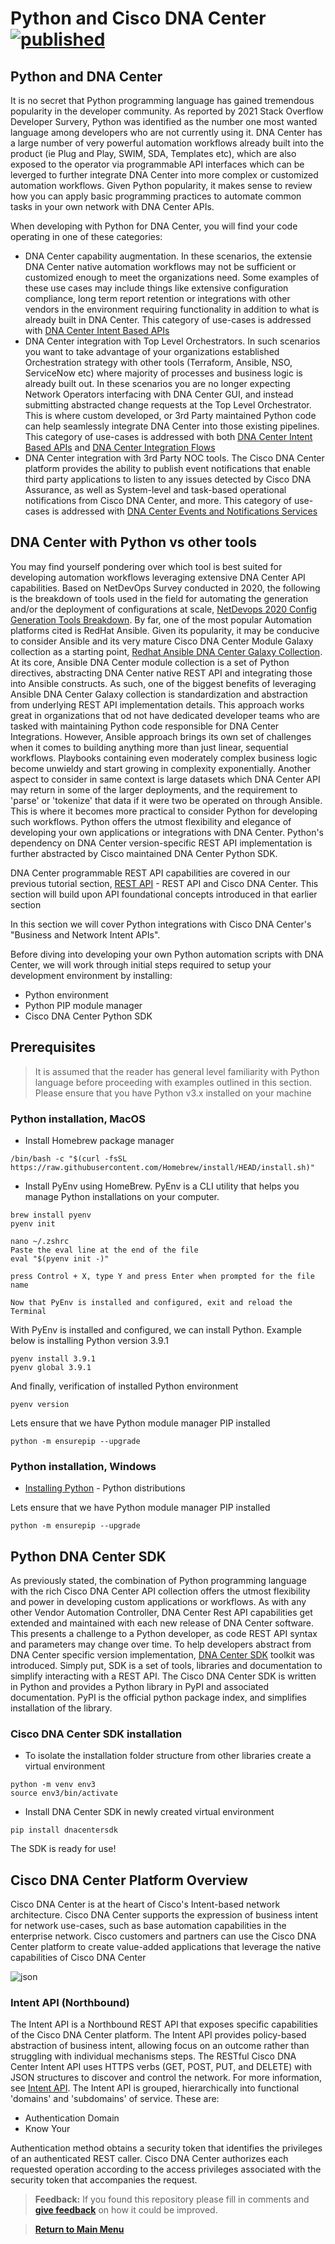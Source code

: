 # Python and Cisco DNA Center [![published](https://static.production.devnetcloud.com/codeexchange/assets/images/devnet-published.svg)](https://developer.cisco.com/codeexchange/github/repo/kebaldwi/DNAC-TEMPLATES)

## Python and DNA Center
It is no secret that Python programming language has gained tremendous popularity in the developer community. 
As reported by 2021 Stack Overflow Developer Survery, Python was identified as the number one most wanted language among developers who are not currently using it. DNA Center has a large number of very powerful automation workflows already built into the product (ie Plug and Play, SWIM, SDA, Templates etc), which are also exposed to the operator via programmable API interfaces which can be leverged to further integrate DNA Center into more complex or customized automation workflows.
Given Python popularity, it makes sense to review how you can apply basic programming practices to automate common tasks in your own network with DNA Center APIs.

When developing with Python for DNA Center, you will find your code operating in one of these categories:
- DNA Center capability augmentation. In these scenarios, the extensie DNA Center native automation workflows may not be sufficient or customized enough to meet the organizations need. Some examples of these use cases may include things like extensive configuration compliance, long term report retention or integrations with other vendors in the environment requiring functionality in addition to what is already built in DNA Center. This category of use-cases is addressed with [DNA Center Intent Based APIs](https://developer.cisco.com/dnacenter/intentapis/)
- DNA Center integration with Top Level Orchestrators. In such scenarios you want to take advantage of your organizations established Orchestration strategy with other tools (Terraform, Ansible, NSO, ServiceNow etc) where majority of processes and business logic is already built out. In these scenarios you are no longer expecting Network Operators interfacing with DNA Center GUI, and instead submitting abstracted change requests at the Top Level Orchestrator. This is where custom developed, or 3rd Party maintained Python code can help seamlessly integrate DNA Center into those existing pipelines. This category of use-cases is addressed with both [DNA Center Intent Based APIs](https://developer.cisco.com/dnacenter/intentapis/) and [DNA Center Integration Flows](https://developer.cisco.com/dnacenter/integrationapis/)
- DNA Center integration with 3rd Party NOC tools. The Cisco DNA Center platform provides the ability to publish event notifications that enable third party applications to listen to any issues detected by Cisco DNA Assurance, as well as System-level and task-based operational notifications from Cisco DNA Center, and more. This category of use-cases is addressed with [DNA Center Events and Notifications Services](https://developer.cisco.com/dnacenter/eventsandnotifications/)

## DNA Center with Python vs other tools
You may find yourself pondering over which tool is best suited for developing automation workflows leveraging extensive DNA Center API capabilities. Based on NetDevOps Survey conducted in 2020, the following is the breakdown of tools used in the field for automating the generation and/or the deployment of configurations at scale, [NetDevops 2020 Config Generation Tools Breakdown](results/2020/netdevops_survey_2020_config-gen-deploy_tool.png). By far, one of the most popular Automation platforms cited is RedHat Ansible. Given its popularity, it may be conducive to consider Ansible and its very mature Cisco DNA Center Module Galaxy collection as a starting point, [Redhat Ansible DNA Center Galaxy Collection](https://galaxy.ansible.com/cisco/dnac). At its core, Ansible DNA Center module collection is a set of Python directives, abstracting DNA Center native REST API and integrating those into Ansible constructs. As such, one of the biggest benefits of leveraging Ansible DNA Center Galaxy collection is standardization and abstraction from underlying REST API implementation details. This approach works great in organizations that od not have dedicated developer teams who are tasked with maintaining Python code responsible for DNA Center Integrations. However, Ansible approach brings its own set of challenges when it comes to building anything more than just linear, sequential workflows. Playbooks containing even moderately complex business logic become unwieldy and start growing in complexity exponentially. Another aspect to consider in same context is large datasets which DNA Center API may return in some of the larger deployments, and the requirement to 'parse' or 'tokenize' that data if it were two be operated on through Ansible. 
This is where it becomes more practical to consider Python for developing such workflows. Python offers the utmost flexibility and elegance of developing your own applications or integrations with DNA Center. Python's dependency on DNA Center version-specific REST API implementation is further abstracted by Cisco maintained DNA Center Python SDK. 

DNA Center programmable REST API capabilities are covered in our previous tutorial section, [REST API](./RestAPI.md) - REST API and Cisco DNA Center. This section will build upon API foundational concepts introduced in that earlier section

In this section we will cover Python integrations with Cisco DNA Center's "Business and Network Intent APIs".

Before diving into developing your own Python automation scripts with DNA Center, we will work through initial steps required to setup your development environment by installing:
- Python environment 
- Python PIP module manager
- Cisco DNA Center Python SDK

## Prerequisites
> It is assumed that the reader has general level familiarity with Python language before proceeding with examples outlined in this section. 
> Please ensure that you have Python v3.x installed on your machine 

### Python installation, MacOS

* Install Homebrew package manager
```
/bin/bash -c "$(curl -fsSL https://raw.githubusercontent.com/Homebrew/install/HEAD/install.sh)"
```

* Install PyEnv using HomeBrew. PyEnv is a CLI utility that helps you manage Python installations on your computer.
```
brew install pyenv
pyenv init

nano ~/.zshrc
Paste the eval line at the end of the file
eval "$(pyenv init -)"

press Control + X, type Y and press Enter when prompted for the file name

Now that PyEnv is installed and configured, exit and reload the Terminal
```

With PyEnv is installed and configured, we can install Python. Example below is installing Python version 3.9.1

```
pyenv install 3.9.1
pyenv global 3.9.1
```

And finally, verification of installed Python environment

```
pyenv version
```

Lets ensure that we have Python module manager PIP installed

```
python -m ensurepip --upgrade
```

### Python installation, Windows
* [Installing Python](https://www.python.org/downloads/) - Python distributions

Lets ensure that we have Python module manager PIP installed

```
python -m ensurepip --upgrade
```

## Python DNA Center SDK
As previously stated, the combination of Python programming language with the rich Cisco DNA Center API collection offers the utmost flexibility and power in developing custom applications or workflows. 
As with any other Vendor Automation Controller, DNA Center Rest API capabilities get extended and maintained with each new release of DNA Center software. This presents a challenge to a Python developer, as code REST API syntax and parameters may change over time. To help developers abstract from DNA Center specific version implementation, [DNA Center SDK](https://dnacentersdk.readthedocs.io/en/latest/api/api.html) toolkit was introduced.
Simply put, SDK is a set of tools, libraries and documentation to simplify interacting with a REST API. The Cisco DNA Center SDK is written in Python and provides a Python library in PyPI and associated documentation. PyPI is the official python package index, and simplifies installation of the library.

### Cisco DNA Center SDK installation
* To isolate the installation folder structure from other libraries create a virtual environment
```
python -m venv env3
source env3/bin/activate
```

* Install DNA Center SDK in newly created virtual environment
```
pip install dnacentersdk
```
The SDK is ready for use!

## Cisco DNA Center Platform Overview
Cisco DNA Center is at the heart of Cisco's Intent-based network architecture.
Cisco DNA Center supports the expression of business intent for network use-cases, such as base automation capabilities in the enterprise network. Cisco customers and partners can use the Cisco DNA Center platform to create value-added applications that leverage the native capabilities of Cisco DNA Center

![json](images/dnac_python_automation.png?raw=true "Business and Network Intent APIs")

### Intent API (Northbound)
The Intent API is a Northbound REST API that exposes specific capabilities of the Cisco DNA Center platform.
The Intent API provides policy-based abstraction of business intent, allowing focus on an outcome rather than struggling with individual mechanisms steps.
The RESTful Cisco DNA Center Intent API uses HTTPS verbs (GET, POST, PUT, and DELETE) with JSON structures to discover and control the network. For more information, see [Intent API](https://developer.cisco.com/dnacenter/intentapis/).
The Intent API is grouped, hierarchically into functional 'domains' and 'subdomains' of service. These are:
- Authentication Domain
- Know Your

Authentication method obtains a security token that identifies the privileges of an authenticated REST caller.
Cisco DNA Center authorizes each requested operation according to the access privileges associated with the security token that accompanies the request.

> **Feedback:** If you found this repository please fill in comments and [**give feedback**](https://app.smartsheet.com/b/form/f75ce15c2053435283a025b1872257fe) on how it could be improved.

> [**Return to Main Menu**](./README.md)